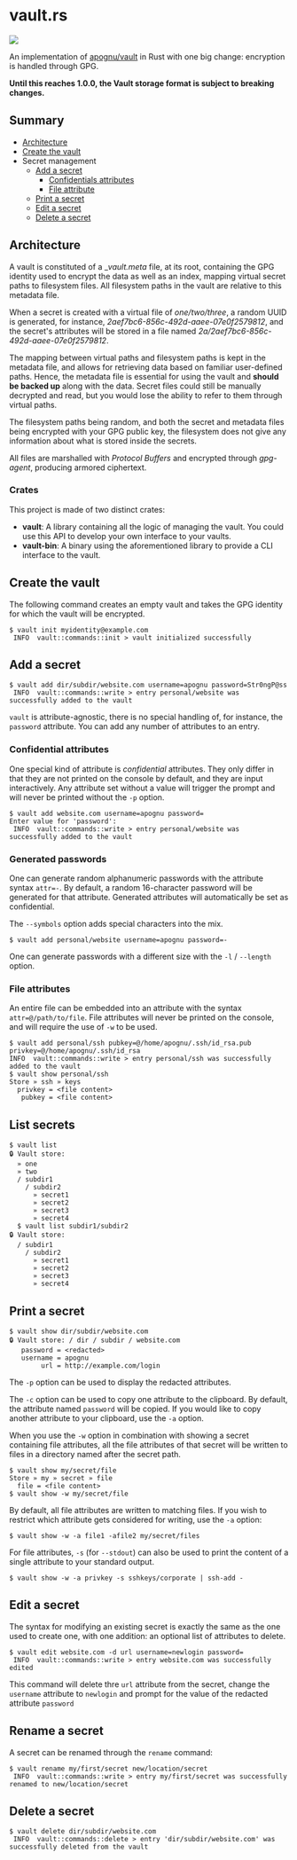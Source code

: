 # vault.rs

![](https://img.shields.io/travis/apognu/vault.rs/master.svg?style=flat-square)

An implementation of [apognu/vault](https://github.com/apognu/vault) in Rust with one big change: encryption is handled through GPG.

**Until this reaches 1.0.0, the Vault storage format is subject to breaking changes.**

## Summary

 * [Architecture](#architecture)
 * [Create the vault](#create-the-vault)
 * Secret management
   * [Add a secret](#add-a-secret)
     * [Confidentials attributes](#confidentials-attributes)
     * [File attribute](#file-attributes)
   * [Print a secret](#print-a-secret)
   * [Edit a secret](#edit-a-secret)
   * [Delete a secret](#delete-a-secret)

## Architecture

A vault is constituted of a __vault.meta_ file, at its root, containing the GPG identity used to encrypt the data as well as an index, mapping virtual secret paths to filesystem files. All filesystem paths in the vault are relative to this metadata file.

When a secret is created with a virtual file of _one/two/three_, a random UUID is generated, for instance, _2aef7bc6-856c-492d-aaee-07e0f2579812_, and the secret's attributes will be stored in a file named _2a/2aef7bc6-856c-492d-aaee-07e0f2579812_.

The mapping between virtual paths and filesystem paths is kept in the metadata file, and allows for retrieving data based on familiar user-defined paths. Hence, the metadata file is essential for using the vault and **should be backed up** along with the data. Secret files could still be manually decrypted and read, but you would lose the ability to refer to them through virtual paths.

The filesystem paths being random, and both the secret and metadata files being encrypted with your GPG public key, the filesystem does not give any information about what is stored inside the secrets.

All files are marshalled with _Protocol Buffers_ and encrypted through _gpg-agent_, producing armored ciphertext.

### Crates

This project is made of two distinct crates:

 * **vault**: A library containing all the logic of managing the vault. You could use this API to develop your own interface to your vaults.
 * **vault-bin**: A binary using the aforementioned library to provide a CLI interface to the vault.

## Create the vault

The following command creates an empty vault and takes the GPG identity for which the vault will be encrypted.

```
$ vault init myidentity@example.com
 INFO  vault::commands::init > vault initialized successfully
```

## Add a secret

```
$ vault add dir/subdir/website.com username=apognu password=Str0ngP@ss
 INFO  vault::commands::write > entry personal/website was successfully added to the vault
```

```vault``` is attribute-agnostic, there is no special handling of, for instance, the ```password``` attribute. You can add any number of attributes to an entry.

### Confidential attributes

One special kind of attribute is _confidential_ attributes. They only differ in that they are not printed on the console by default, and they are input interactively. Any attribute set without a value will trigger the prompt and will never be printed without the ```-p``` option.

```
$ vault add website.com username=apognu password=
Enter value for 'password': 
 INFO  vault::commands::write > entry personal/website was successfully added to the vault
```

### Generated passwords

One can generate random alphanumeric passwords with the attribute syntax ```attr=-```. By default, a random 16-character password will be generated for that attribute. Generated attributes will automatically be set as confidential.

The ```--symbols``` option adds special characters into the mix.

```
$ vault add personal/website username=apognu password=-
```

One can generate passwords with a different size with the ```-l``` / ```--length``` option.

### File attributes

An entire file can be embedded into an attribute with the syntax ```attr=@/path/to/file```. File attributes will never be printed on the console, and will require the use of ```-w``` to be used.

```
$ vault add personal/ssh pubkey=@/home/apognu/.ssh/id_rsa.pub privkey=@/home/apognu/.ssh/id_rsa
INFO  vault::commands::write > entry personal/ssh was successfully added to the vault
$ vault show personal/ssh
Store » ssh » keys
  privkey = <file content>
   pubkey = <file content>
```

## List secrets

```
$ vault list
🔒 Vault store:
  » one
  » two
  / subdir1
    / subdir2
      » secret1
      » secret2
      » secret3
      » secret4
  $ vault list subdir1/subdir2
🔒 Vault store:
  / subdir1
    / subdir2
      » secret1
      » secret2
      » secret3
      » secret4
```

## Print a secret

```
$ vault show dir/subdir/website.com
🔒 Vault store: / dir / subdir / website.com
   password = <redacted>
   username = apognu
        url = http://example.com/login
```

The ```-p``` option can be used to display the redacted attributes.

The ```-c``` option can be used to copy one attribute to the clipboard. By default, the attribute named ```password``` will be copied. If you would like to copy another attribute to your clipboard, use the ```-a``` option.

When you use the ```-w``` option in combination with showing a secret containing file attributes, all the file attributes of that secret will be written to files in a directory named after the secret path.

```
$ vault show my/secret/file
Store » my » secret » file
  file = <file content>
$ vault show -w my/secret/file
```

By default, all file attributes are written to matching files. If you wish to restrict which attribute gets considered for writing, use the ```-a``` option:

```
$ vault show -w -a file1 -afile2 my/secret/files
```

For file attributes, ```-s``` (for ```--stdout```) can also be used to print the content of a single attribute to your standard output.

```
$ vault show -w -a privkey -s sshkeys/corporate | ssh-add -
```

## Edit a secret

The syntax for modifying an existing secret is exactly the same as the one used to create one, with one addition: an optional list of attributes to delete.

```
$ vault edit website.com -d url username=newlogin password=
 INFO  vault::commands::write > entry website.com was successfully edited
```

This command will delete thre ```url``` attribute from the secret, change the ```username``` attribute to ```newlogin``` and prompt for the value of the redacted attribute ```password```

## Rename a secret

A secret can be renamed through the ```rename``` command:

```
$ vault rename my/first/secret new/location/secret
 INFO  vault::commands::write > entry my/first/secret was successfully renamed to new/location/secret
```

## Delete a secret

```
$ vault delete dir/subdir/website.com
 INFO  vault::commands::delete > entry 'dir/subdir/website.com' was successfully deleted from the vault
```